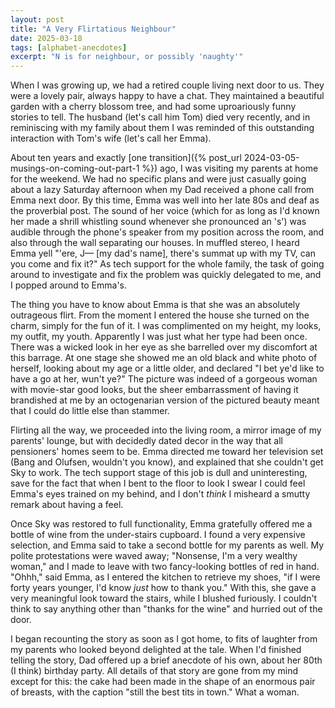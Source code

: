 ```yaml
---
layout: post
title: "A Very Flirtatious Neighbour"
date: 2025-03-18
tags: [alphabet-anecdotes]
excerpt: "N is for neighbour, or possibly 'naughty'"
---
```


When I was growing up, we had a retired couple living next door to us. They were a lovely pair, always happy to have a chat. They maintained a beautiful garden with a cherry blossom tree, and had some uproariously funny stories to tell. The husband (let's call him Tom) died very recently, and in reminiscing with my family about them I was reminded of this outstanding interaction with Tom's wife (let's call her Emma).

About ten years and exactly [one transition]({% post_url 2024-03-05-musings-on-coming-out-part-1 %}) ago, I was visiting my parents at home for the weekend. We had no specific plans and were just casually going about a lazy Saturday afternoon when my Dad received a phone call from Emma next door. By this time, Emma was well into her late 80s and deaf as the proverbial post. The sound of her voice (which for as long as I'd known her made a shrill whistling sound whenever she pronounced an 's') was audible through the phone's speaker from my position across the room, and also through the wall separating our houses. In muffled stereo, I heard Emma yell "'ere, J— [my dad's name], there's summat up with my TV, can you come and fix it?" As tech support for the whole family, the task of going around to investigate and fix the problem was quickly delegated to me, and I popped around to Emma's.

The thing you have to know about Emma is that she was an absolutely outrageous flirt. From the moment I entered the house she turned on the charm, simply for the fun of it. I was complimented on my height, my looks, my outfit, my youth. Apparently I was just what her type had been once. There was a wicked look in her eye as she barrelled over my discomfort at this barrage. At one stage she showed me an old black and white photo of herself, looking about my age or a little older, and declared "I bet ye'd like to have a go at her, wun't ye?" The picture was indeed of a gorgeous woman with movie-star good looks, but the sheer embarrassment of having it brandished at me by an octogenarian version of the pictured beauty meant that I could do little else than stammer.

Flirting all the way, we proceeded into the living room, a mirror image of my parents' lounge, but with decidedly dated decor in the way that all pensioners' homes seem to be. Emma directed me toward her television set (Bang and Olufsen, wouldn't you know), and explained that she couldn't get Sky to work. The tech support stage of this job is dull and uninteresting, save for the fact that when I bent to the floor to look I swear I could feel Emma's eyes trained on my behind, and I don't _think_ I misheard a smutty remark about having a feel.

Once Sky was restored to full functionality, Emma gratefully offered me a bottle of wine from the under-stairs cupboard. I found a very expensive selection, and Emma said to take a second bottle for my parents as well. My polite protestations were waved away; "Nonsense, I'm a very wealthy woman," and I made to leave with two fancy-looking bottles of red in hand. "Ohhh," said Emma, as I entered the kitchen to retrieve my shoes, "if I were forty years younger, I'd know _just_ how to thank you." With this, she gave a very meaningful look toward the stairs, while I blushed furiously. I couldn't think to say anything other than "thanks for the wine" and hurried out of the door. 

I began recounting the story as soon as I got home, to fits of laughter from my parents who looked beyond delighted at the tale. When I'd finished telling the story, Dad offered up a brief anecdote of his own, about her 80th (I think) birthday party. All details of that story are gone from my mind except for this: the cake had been made in the shape of an enormous pair of breasts, with the caption "still the best tits in town." What a woman.
